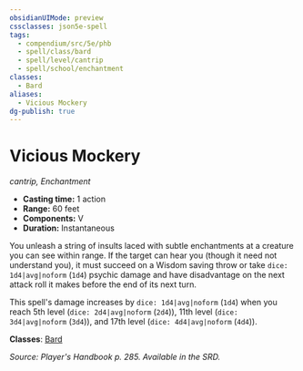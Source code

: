 ```yaml
---
obsidianUIMode: preview
cssclasses: json5e-spell
tags:
  - compendium/src/5e/phb
  - spell/class/bard
  - spell/level/cantrip
  - spell/school/enchantment
classes:
  - Bard
aliases:
  - Vicious Mockery
dg-publish: true
---
```

# Vicious Mockery
*cantrip, Enchantment*  

- **Casting time:** 1 action
- **Range:** 60 feet
- **Components:** V
- **Duration:** Instantaneous

You unleash a string of insults laced with subtle enchantments at a creature you can see within range. If the target can hear you (though it need not understand you), it must succeed on a Wisdom saving throw or take `dice: 1d4|avg|noform` (`1d4`) psychic damage and have disadvantage on the next attack roll it makes before the end of its next turn.

This spell's damage increases by `dice: 1d4|avg|noform` (`1d4`) when you reach 5th level (`dice: 2d4|avg|noform` (`2d4`)), 11th level (`dice: 3d4|avg|noform` (`3d4`)), and 17th level (`dice: 4d4|avg|noform` (`4d4`)).

**Classes**: [Bard](/Admin/CLI/classes/bard.md)

*Source: Player's Handbook p. 285. Available in the SRD.*